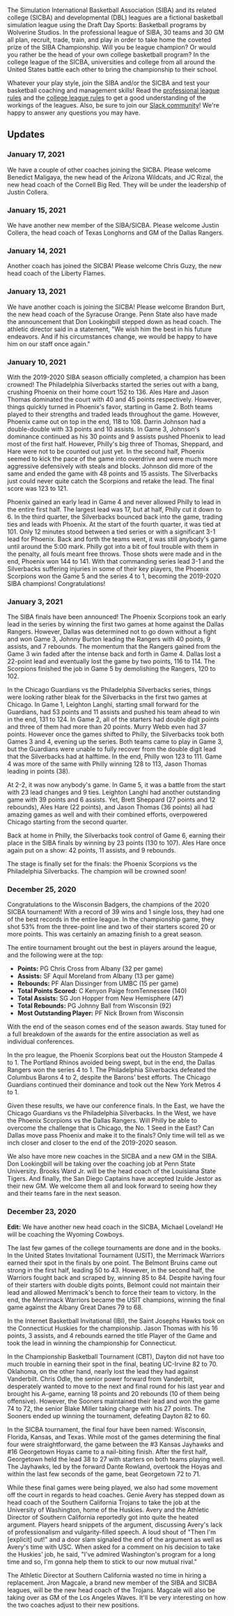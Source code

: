The Simulation International Basketball Association (SIBA) and its related college (SICBA) and developmental (DBL) leagues are a fictional basketball simulation league using the Draft Day Sports: Basketball programs by Wolverine Studios. In the professional league of SIBA, 30 teams and 30 GM all plan, recruit, trade, train, and play in order to take home the coveted prize of the SIBA Championship. Will you be league champion? Or would you rather be the head of your own college basketball program? In the college league of the SICBA, universities and college from all around the United States battle each other to bring the championship to their school.

Whatever your play style, join the SIBA and/or the SICBA and test your basketball coaching and management skills! Read the [professional league rules](/siba/rules) and the [college league rules](/college/rules) to get a good understanding of the workings of the leagues. Also, be sure to join our [Slack community](https://join.slack.com/t/sibabball/shared_invite/zt-grkrrq9i-je57xB2Y7NGoPTh0GlKNNg)! We're happy to answer any questions you may have.

## Updates

### January 17, 2021

We have a couple of other coaches joining the SICBA. Please welcome Benedict Maligaya, the new head of the Arizona Wildcats, and JC Rizal, the new head coach of the Cornell Big Red. They will be under the leadership of Justin Collera.

### January 15, 2021

We have another new member of the SIBA/SICBA. Please welcome Justin Collera, the head coach of Texas Longhorns and GM of the Dallas Rangers.

### January 14, 2021

Another coach has joined the SICBA! Please welcome Chris Guzy, the new head coach of the Liberty Flames.

### January 13, 2021

We have another coach is joining the SICBA! Please welcome Brandon Burt, the new head coach of the Syracuse Orange. Penn State also have made the announcement that Don Lookingbill stepped down as head coach. The athletic director said in a statement, "We wish him the best in his future endeavors. And if his circumstances change, we would be happy to have him on our staff once again."

### January 10, 2021

With the 2019-2020 SIBA season officially completed, a champion has been crowned! The Philadelphia Silverbacks started the series out with a bang, crushing Phoenix on their home court 152 to 136. Ales Hare and Jason Thomas dominated the court with 40 and 45 points respectively. However, things quickly turned in Phoenix's favor, starting in Game 2. Both teams played to their strengths and traded leads throughout the game. However, Phoenix came out on top in the end, 118 to 108. Darrin Johnson had a double-double with 33 points and 10 assists. In Game 3, Johnson's dominance continued as his 30 points and 9 assists pushed Phoenix to lead most of the first half. However, Philly's big three of Thomas, Sheppard, and Hare were not to be counted out just yet. In the second half, Phoenix seemed to kick the pace of the game into overdrive and were much more aggressive defensively with steals and blocks. Johnson did more of the same and ended the game with 48 points and 15 assists. The Silverbacks just could never quite catch the Scorpions and retake the lead. The final score was 123 to 121.

Phoenix gained an early lead in Game 4 and never allowed Philly to lead in the entire first half. The largest lead was 17, but at half, Philly cut it down to 6. In the third quarter, the Silverbacks bounced back into the game, trading ties and leads with Phoenix. At the start of the fourth quarter, it was tied at 101. Only 12 minutes stood between a tied series or with a significant 3-1 lead for Phoenix. Back and forth the teams went, it was still anybody's game until around the 5:00 mark. Philly got into a bit of foul trouble with them in the penalty, all fouls meant free throws. Those shots were made and in the end, Phoenix won 144 to 141. With that commanding series lead 3-1 and the Silverbacks suffering injuries in some of their key players, the Phoenix Scorpions won the Game 5 and the series 4 to 1, becoming the 2019-2020 SIBA champions! Congratulations!

### January 3, 2021

The SIBA finals have been announced! The Phoenix Scorpions took an early lead in the series by winning the first two games at home against the Dallas Rangers. However, Dallas was determined not to go down without a fight and won Game 3, Johnny Burton leading the Rangers with 40 points, 9 assists, and 7 rebounds. The momentum that the Rangers gained from the Game 3 win faded after the intense back and forth in Game 4. Dallas lost a 22-point lead and eventually lost the game by two points, 116 to 114. The Scorpions finished the job in Game 5 by demolishing the Rangers, 120 to 102.

In the Chicago Guardians vs the Philadelphia Silverbacks series, things were looking rather bleak for the Silverbacks in the first two games at Chicago. In Game 1, Leighton Langhi, starting small forward for the Guardians, had 53 points and 11 assists and pushed his team ahead to win in the end, 131 to 124. In Game 2, all of the starters had double digit points and three of them had more than 20 points. Murry Webb even had 37 points. However once the games shifted to Philly, the Silverbacks took both Games 3 and 4, evening up the series. Both teams came to play in Game 3, but the Guardians were unable to fully recover from the double digit lead that the Silverbacks had at halftime. In the end, Philly won 123 to 111. Game 4 was more of the same with Philly winning 128 to 113, Jason Thomas leading in points (38).

At 2-2, it was now anybody's game. In Game 5, it was a battle from the start with 23 lead changes and 9 ties. Leighton Langhi had another outstanding game with 39 points and 6 assists. Yet, Brett Sheppard (27 points and 12 rebounds), Ales Hare (22 points), and Jason Thomas (36 points) all had amazing games as well and with their combined efforts, overpowered Chicago starting from the second quarter.

Back at home in Philly, the Silverbacks took control of Game 6, earning their place in the SIBA finals by winning by 23 points (130 to 107). Ales Hare once again put on a show: 42 points, 11 assists, and 9 rebounds.

The stage is finally set for the finals: the Phoenix Scorpions vs the Philadelphia Silverbacks. The champion will be crowned soon!

### December 25, 2020

Congratulations to the Wisconsin Badgers, the champions of the 2020 SICBA tournament! With a record of 39 wins and 1 single loss, they had one of the best records in the entire league. In the championship game, they shot 53% from the three-point line and two of their starters scored 20 or more points. This was certainly an amazing finish to a great season.

The entire tournament brought out the best in players around the league, and the following were at the top:

- **Points:** PG Chris Cross from Albany (32 per game)
- **Assists:** SF Aquil Moreland from Albany (13 per game)
- **Rebounds:** PF Alan Dissinger from UMBC (15 per game)
- **Total Points Scored:** C Kenyon Paige fromTennessee (140)
- **Total Assists:** SG Jon Hopper from New Hemisphere (47)
- **Total Rebounds:** PG Johnny Ball from Wisconsin (92)
- **Most Outstanding Player:** PF Nick Brown from Wisconsin

With the end of the season comes end of the season awards. Stay tuned for a full breakdown of the awards for the entire association as well as individual conferences.

In the pro league, the Phoenix Scorpions beat out the Houston Stampede 4 to 1. The Portland Rhinos avoided being swept, but in the end, the Dallas Rangers won the series 4 to 1. The Philadelphia Silverbacks defeated the Columbus Barons 4 to 2, despite the Barons’ best efforts. The Chicago Guardians continued their dominance and took out the New York Metros 4 to 1.

Given these results, we have our conference finals. In the East, we have the Chicago Guardians vs the Philadelphia Silverbacks. In the West, we have the Phoenix Scorpions vs the Dallas Rangers. Will Philly be able to overcome the challenge that is Chicago, the No. 1 Seed in the East? Can Dallas move pass Phoenix and make it to the finals? Only time will tell as we inch closer and closer to the end of the 2019-2020 season.

We also have more new coaches in the SICBA and a new GM in the SIBA. Don Lookingbill will be taking over the coaching job at Penn State University. Brooks Ward Jr. will be the head coach of the Louisiana State Tigers. And finally, the San Diego Captains have accepted Izulde Jestor as their new GM. We welcome them all and look forward to seeing how they and their teams fare in the next season.

### December 23, 2020

**Edit:** We have another new head coach in the SICBA, Michael Loveland! He will be coaching the Wyoming Cowboys.

The last few games of the college tournaments are done and in the books. In the United States Invitational Tournament (USIT), the Merrimack Warriors earned their spot in the finals by one point. The Belmont Bruins came out strong in the first half, leading 50 to 43. However, in the second half, the Warriors fought back and scraped by, winning 85 to 84. Despite having four of their starters with double digits points, Belmont could not maintain their lead and allowed Merrimack's bench to force their team to victory. In the end, the Merrimack Warriors became the USIT champions, winning the final game against the Albany Great Danes 79 to 68.

In the Internet Basketball Invitational (IBI), the Saint Josephs Hawks took on the Connecticut Huskies for the championship. Jason Thomas with his 16 points, 3 assists, and 4 rebounds earned the title Player of the Game and took the lead in winning the championship for Connecticut.

In the Championship Basketball Tournament (CBT), Dayton did not have too much trouble in earning their spot in the final, beating UC-Irvine 82 to 70. Oklahoma, on the other hand, nearly lost the lead they had against Vanderbilt. Chris Odle, the senior power forward from Vanderbilt, desperately wanted to move to the next and final round for his last year and brought his A-game, earning 18 points and 20 rebounds (10 of them being offensive). However, the Sooners maintained their lead and won the game 74 to 72, the senior Blake Miller taking charge with his 27 points. The Sooners ended up winning the tournament, defeating Dayton 82 to 60.

In the SICBA tournament, the final four have been named: Wisconsin, Florida, Kansas, and Texas. While most of the games determining the final four were straightforward, the game between the #3 Kansas Jayhawks and #16 Georgetown Hoyas came to a nail-biting finish. After the first half, Georgetown held the lead 38 to 27 with starters on both teams playing well. The Jayhawks, led by the forward Dante Rowland, overtook the Hoyas and within the last few seconds of the game, beat Georgetown 72 to 71.

While these final games were being played, we also had some movement off the court in regards to head coaches. Genie Avery has stepped down as head coach of the Southern California Trojans to take the job at the University of Washington, home of the Huskies. Avery and the Athletic Director of Southern California reportedly got into quite the heated argument. Players heard snippets of the argument, discussing Avery's lack of professionalism and vulgarity-filled speech. A loud shout of "Then I'm \[explicit\] out!" and a door slam signaled the end of the argument as well as Avery's time with USC. When asked for a comment on his decision to take the Huskies' job, he said, "I've admired Washington's program for a long time and so, I'm gonna help them to stick to our now mutual rival."

The Athletic Director at Southern California wasted no time in hiring a replacement. Jron Magcale, a brand new member of the SIBA and SICBA leagues, will be the new head coach of the Trojans. Magcale will also be taking over as GM of the Los Angeles Waves. It'll be very interesting on how the two coaches adjust to their new positions.
